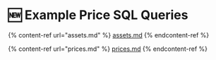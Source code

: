 # 🆕 Example Price SQL Queries

{% content-ref url="assets.md" %}
[assets.md](assets.md)
{% endcontent-ref %}

{% content-ref url="prices.md" %}
[prices.md](prices.md)
{% endcontent-ref %}